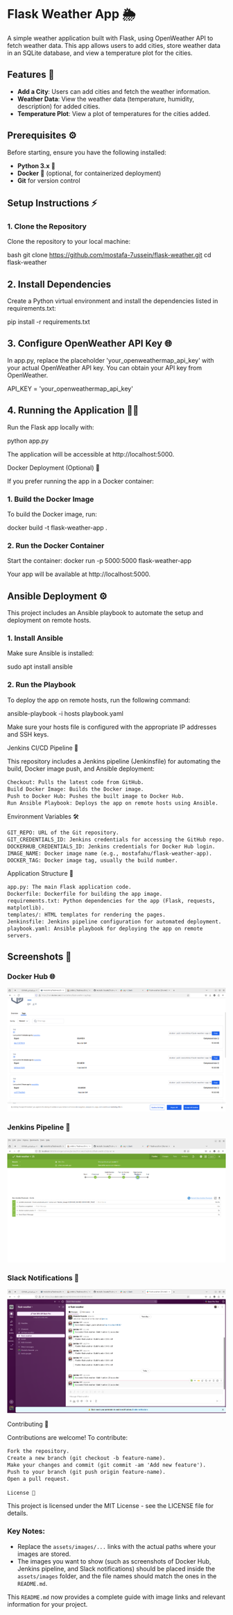 # Flask Weather App 🌦️

A simple weather application built with Flask, using OpenWeather API to fetch weather data. This app allows users to add cities, store weather data in an SQLite database, and view a temperature plot for the cities.

## Features 🚀

- **Add a City**: Users can add cities and fetch the weather information.
- **Weather Data**: View the weather data (temperature, humidity, description) for added cities.
- **Temperature Plot**: View a plot of temperatures for the cities added.

## Prerequisites ⚙️

Before starting, ensure you have the following installed:

- **Python 3.x** 🐍
- **Docker** 🐋 (optional, for containerized deployment)
- **Git** for version control

## Setup Instructions ⚡

### 1. Clone the Repository

Clone the repository to your local machine:

bash
git clone https://github.com/mostafa-7ussein/flask-weather.git
cd flask-weather



## 2. Install Dependencies

Create a Python virtual environment and install the dependencies listed in requirements.txt:

pip install -r requirements.txt

## 3. Configure OpenWeather API Key 🌐

In app.py, replace the placeholder 'your_openweathermap_api_key' with your actual OpenWeather API key. You can obtain your API key from OpenWeather.

API_KEY = 'your_openweathermap_api_key'

## 4. Running the Application 🏃‍♂️

Run the Flask app locally with:

python app.py

The application will be accessible at http://localhost:5000.

Docker Deployment (Optional) 🐳

If you prefer running the app in a Docker container:

### 1. Build the Docker Image

To build the Docker image, run:

docker build -t flask-weather-app .

### 2. Run the Docker Container

Start the container:
docker run -p 5000:5000 flask-weather-app

Your app will be available at http://localhost:5000.


## Ansible Deployment ⚙️

This project includes an Ansible playbook to automate the setup and deployment on remote hosts.
### 1. Install Ansible

Make sure Ansible is installed:

sudo apt install ansible

### 2. Run the Playbook

To deploy the app on remote hosts, run the following command:

ansible-playbook -i hosts playbook.yaml

Make sure your hosts file is configured with the appropriate IP addresses and SSH keys.

Jenkins CI/CD Pipeline 🔧

This repository includes a Jenkins pipeline (Jenkinsfile) for automating the build, Docker image push, and Ansible deployment:

    Checkout: Pulls the latest code from GitHub.
    Build Docker Image: Builds the Docker image.
    Push to Docker Hub: Pushes the built image to Docker Hub.
    Run Ansible Playbook: Deploys the app on remote hosts using Ansible.

Environment Variables 🛠️

    GIT_REPO: URL of the Git repository.
    GIT_CREDENTIALS_ID: Jenkins credentials for accessing the GitHub repo.
    DOCKERHUB_CREDENTIALS_ID: Jenkins credentials for Docker Hub login.
    IMAGE_NAME: Docker image name (e.g., mostafahu/flask-weather-app).
    DOCKER_TAG: Docker image tag, usually the build number.

Application Structure 📁

    app.py: The main Flask application code.
    Dockerfile: Dockerfile for building the app image.
    requirements.txt: Python dependencies for the app (Flask, requests, matplotlib).
    templates/: HTML templates for rendering the pages.
    Jenkinsfile: Jenkins pipeline configuration for automated deployment.
    playbook.yaml: Ansible playbook for deploying the app on remote servers.

## Screenshots 📸

### Docker Hub 🌐
![Docker Hub](assets/images/docker.png)

### Jenkins Pipeline 🔄
![Jenkins Pipeline](assets/images/jenkins.png)

### Slack Notifications 📲
![Slack Notifications](assets/images/slack.png)


Contributing 🤝

Contributions are welcome! To contribute:

    Fork the repository.
    Create a new branch (git checkout -b feature-name).
    Make your changes and commit (git commit -am 'Add new feature').
    Push to your branch (git push origin feature-name).
    Open a pull request.

    License 📄

This project is licensed under the MIT License - see the LICENSE file for details.


### Key Notes:
- Replace the `assets/images/...` links with the actual paths where your images are stored.
- The images you want to show (such as screenshots of Docker Hub, Jenkins pipeline, and Slack notifications) should be placed inside the `assets/images` folder, and the file names should match the ones in the `README.md`.

This `README.md` now provides a complete guide with image links and relevant information for your project.
